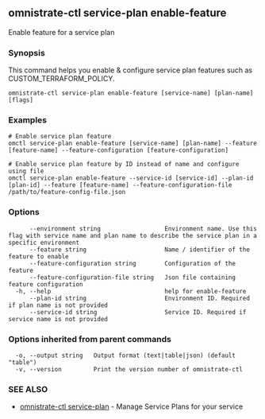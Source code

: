 ## omnistrate-ctl service-plan enable-feature

Enable feature for a service plan

### Synopsis

This command helps you enable & configure service plan features such as CUSTOM_TERRAFORM_POLICY.

```
omnistrate-ctl service-plan enable-feature [service-name] [plan-name] [flags]
```

### Examples

```
# Enable service plan feature
omctl service-plan enable-feature [service-name] [plan-name] --feature [feature-name] --feature-configuration [feature-configuration]

# Enable service plan feature by ID instead of name and configure using file
omctl service-plan enable-feature --service-id [service-id] --plan-id [plan-id] --feature [feature-name] --feature-configuration-file /path/to/feature-config-file.json
```

### Options

```
      --environment string                  Environment name. Use this flag with service name and plan name to describe the service plan in a specific environment
      --feature string                      Name / identifier of the feature to enable
      --feature-configuration string        Configuration of the feature
      --feature-configuration-file string   Json file containing feature configuration
  -h, --help                                help for enable-feature
      --plan-id string                      Environment ID. Required if plan name is not provided
      --service-id string                   Service ID. Required if service name is not provided
```

### Options inherited from parent commands

```
  -o, --output string   Output format (text|table|json) (default "table")
  -v, --version         Print the version number of omnistrate-ctl
```

### SEE ALSO

- [omnistrate-ctl service-plan](omnistrate-ctl_service-plan.md) - Manage Service Plans for your service
